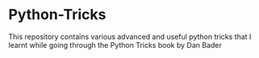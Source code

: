 # Python-Tricks
This repository contains various advanced and useful python tricks that I learnt while going through the Python Tricks book by Dan Bader
